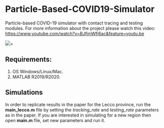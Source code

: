 # Particle-Based-COVID19-Simulator
Particle-based COVID-19 simulator with contact tracing and testing modules.
For more information about the project please watch this video: https://www.youtube.com/watch?v=BJfjmWfi6ac&feature=youtu.be 

<img src="https://raw.githubusercontent.com/IS2AI/Particle-Based-COVID19-Simulator/main/particles_based_epidemic_simulation.gif">>

## Requirements:
1. OS Windows/Linux/Mac.
2. MATLAB R2019/R2020.

## Simulations
In order to replicate results in the paper for the Lecco province, run the **main_lecco.m** file
by setting the *tracking_rate* and *testing_rate* parameters as in the paper.
If you are interested in simulating for a new region then open **main.m** file, set new parameters
and run it. 


